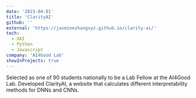 ```yaml
---
date: '2023-04-01'
title: 'ClarityAI'
github: ''
external: 'https://jasminezhangxyz.github.io/clarity-ai/'
tech:
  - XAI
  - Python
  - Javascript
company: 'AI4Good Lab'
showInProjects: true
---
```


Selected as one of 90 students nationally to be a Lab Fellow at the AI4Good Lab.
Developed ClarityAI, a website that calculates different interpretability methods for DNNs and CNNs.
